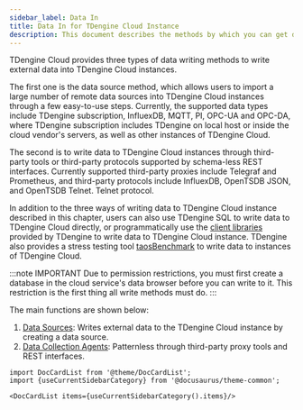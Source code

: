 ```yaml
---
sidebar_label: Data In
title: Data In for TDengine Cloud Instance
description: This document describes the methods by which you can get data in to TDengine Cloud.
---
```


TDengine Cloud provides three types of data writing methods to write external data into TDengine Cloud instances.

The first one is the data source method, which allows users to import a large number of remote data sources into TDengine Cloud instances through a few easy-to-use steps. Currently, the supported data types include TDengine subscription, InfluexDB, MQTT, PI, OPC-UA and OPC-DA, where TDengine subscription includes TDengine on local host or inside the cloud vendor's servers, as well as other instances of TDengine Cloud.

The second is to write data to TDengine Cloud instances through third-party tools or third-party protocols supported by schema-less REST interfaces. Currently supported third-party proxies include Telegraf and Prometheus, and third-party protocols include InfluexDB, OpenTSDB JSON, and OpenTSDB Telnet. Telnet protocol.

<!-- The third type is to import to a sub-table of a database in a TDengine Cloud instance by means of a CSV file. Note that only one CSV file can be uploaded at a time. -->

In addition to the three ways of writing data to TDengine Cloud instance described in this chapter, users can also use TDengine SQL to write data to TDengine Cloud directly, or programmatically use the [client libraries](../programming/client-libraries/) provided by TDengine to write data to TDengine Cloud instance. TDengine also provides a stress testing tool [taosBenchmark](../tools/taosbenchmark) to write data to instances of TDengine Cloud.

:::note IMPORTANT
Due to permission restrictions, you must first create a database in the cloud service's data browser before you can write to it. This restriction is the first thing all write methods must do.
:::

The main functions are shown below:

1. [Data Sources](./ds/): Writes external data to the TDengine Cloud instance by creating a data source.
2. [Data Collection Agents](./dca/): Patternless through third-party proxy tools and REST interfaces.

<!-- 3. [CSV Files](./csv/): 创建、更新或删除用户或者用户组。您还可以创建/编辑/删除自定义角色。 -->

```mdx-code-block
import DocCardList from '@theme/DocCardList';
import {useCurrentSidebarCategory} from '@docusaurus/theme-common';

<DocCardList items={useCurrentSidebarCategory().items}/>
```
